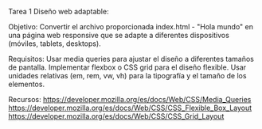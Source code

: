 Tarea 1
Diseño web adaptable:

Objetivo: Convertir el archivo proporcionada index.html - "Hola mundo" en una página web responsive que se adapte a diferentes dispositivos (móviles, tablets, desktops).

Requisitos:
Usar media queries para ajustar el diseño a diferentes tamaños de pantalla.
Implementar flexbox o CSS grid para el diseño flexible.
Usar unidades relativas (em, rem, vw, vh) para la tipografía y el tamaño de los elementos.

Recursos:
https://developer.mozilla.org/es/docs/Web/CSS/Media_Queries
https://developer.mozilla.org/es/docs/Web/CSS/CSS_Flexible_Box_Layout
https://developer.mozilla.org/es/docs/Web/CSS/CSS_Grid_Layout
